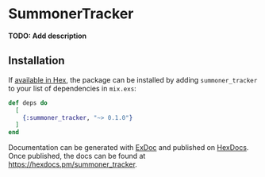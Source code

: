 # SummonerTracker

**TODO: Add description**

## Installation

If [available in Hex](https://hex.pm/docs/publish), the package can be installed
by adding `summoner_tracker` to your list of dependencies in `mix.exs`:

```elixir
def deps do
  [
    {:summoner_tracker, "~> 0.1.0"}
  ]
end
```

Documentation can be generated with [ExDoc](https://github.com/elixir-lang/ex_doc)
and published on [HexDocs](https://hexdocs.pm). Once published, the docs can
be found at <https://hexdocs.pm/summoner_tracker>.

